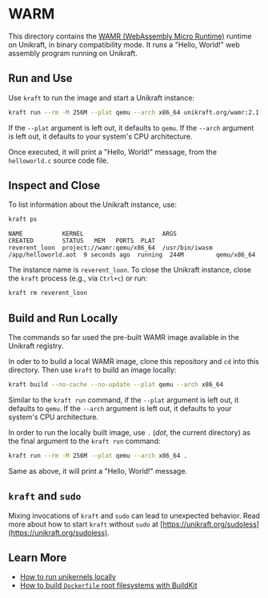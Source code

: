 # WARM

This directory contains the [WAMR (WebAssembly Micro Runtime)](https://github.com/bytecodealliance/wasm-micro-runtime) runtime on Unikraft, in binary compatibility mode.
It runs a "Hello, World!" web assembly program running on Unikraft.

## Run and Use

Use `kraft` to run the image and start a Unikraft instance:

```bash
kraft run --rm -M 256M --plat qemu --arch x86_64 unikraft.org/wamr:2.1
```

If the `--plat` argument is left out, it defaults to `qemu`.
If the `--arch` argument is left out, it defaults to your system's CPU architecture.

Once executed, it will print a "Hello, World!" message, from the `helloworld.c` source code file.

## Inspect and Close

To list information about the Unikraft instance, use:

```bash
kraft ps
```

```text
NAME           KERNEL                      ARGS                                CREATED        STATUS   MEM   PORTS  PLAT
reverent_loon  project://wamr:qemu/x86_64  /usr/bin/iwasm /app/helloworld.aot  9 seconds ago  running  244M         qemu/x86_64
```

The instance name is `reverent_loon`.
To close the Unikraft instance, close the `kraft` process (e.g., via `Ctrl+c`) or run:

```bash
kraft rm reverent_loon
```

## Build and Run Locally

The commands so far used the pre-built WAMR image available in the Unikraft registry.

In oder to to build a local WAMR image, clone this repository and `cd` into this directory.
Then use `kraft` to build an image locally:

```bash
kraft build --no-cache --no-update --plat qemu --arch x86_64
```

Similar to the `kraft run` command, if the `--plat` argument is left out, it defaults to `qemu`.
If the `--arch` argument is left out, it defaults to your system's CPU architecture.

In order to run the locally built image, use `.` (_dot_, the current directory)  as the final argument to the `kraft run` command:

```bash
kraft run --rm -M 256M --plat qemu --arch x86_64 .
```

Same as above, it will print a "Hello, World!" message.

## `kraft` and `sudo`

Mixing invocations of `kraft` and `sudo` can lead to unexpected behavior.
Read more about how to start `kraft` without `sudo` at [https://unikraft.org/sudoless](https://unikraft.org/sudoless).

## Learn More

- [How to run unikernels locally](https://unikraft.org/docs/cli/running)
- [How to build `Dockerfile` root filesystems with BuildKit](https://unikraft.org/guides/building-dockerfile-images-with-buildkit)
